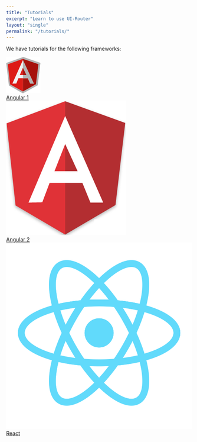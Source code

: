 ```yaml
---
title: "Tutorials"
excerpt: "Learn to use UI-Router"
layout: "single"
permalink: "/tutorials/"
---
```



We have tutorials for the following frameworks: 

<div class="about_frameworks">
  <div><a href="/ng1/tutorial/helloworld"><img src="/images/logos/angular1.png"><div>Angular 1</div></a></div>
  <div><a href="/ng2/tutorial/helloworld"><img src="/images/logos/angular2.png"><div>Angular 2</div></a></div>
  <div><a href="/react/tutorial/helloworld"><img src="/images/logos/react.png"><div>React</div></a></div>
</div>

